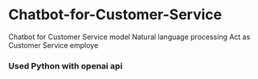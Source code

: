 # Chatbot-for-Customer-Service
Chatbot for Customer Service model Natural language processing  Act as Customer Service employe

### Used Python with openai api
